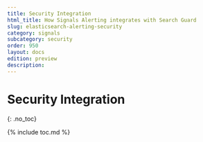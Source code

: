 ```yaml
---
title: Security Integration
html_title: How Signals Alerting integrates with Search Guard
slug: elasticsearch-alerting-security
category: signals
subcategory: security
order: 950
layout: docs
edition: preview
description: 
---
```


<!--- Copyright 2019 floragunn GmbH -->

# Security Integration
{: .no_toc}

{% include toc.md %}

